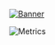 [![Banner](https://github.com/marinofranz/marinofranz/blob/master/marino%20wordmark%20cl3.png)](https://marino.codes/)

![Metrics](https://github.com/Avyansh0001)
